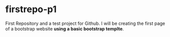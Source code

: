 # firstrepo-p1
First Repository and a test project for Github.
I will be creating the first page of a bootstrap website **using a basic bootstrap templte**. 
